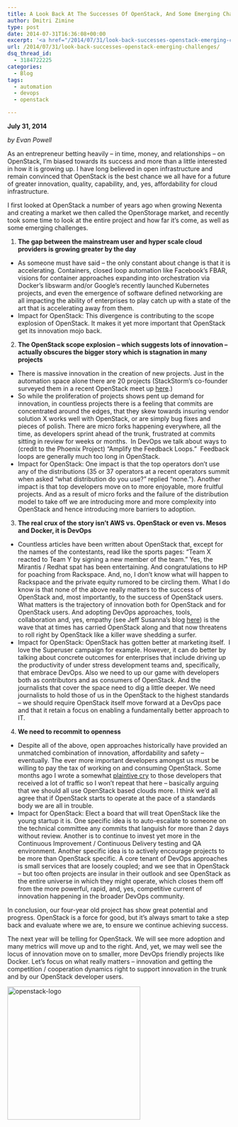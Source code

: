 ```yaml
---
title: A Look Back At The Successes Of OpenStack, And Some Emerging Challenges
author: Dmitri Zimine
type: post
date: 2014-07-31T16:36:08+00:00
excerpt: '<a href="/2014/07/31/look-back-successes-openstack-emerging-challenges/">READ MORE</a>'
url: /2014/07/31/look-back-successes-openstack-emerging-challenges/
dsq_thread_id:
  - 3184722225
categories:
  - Blog
tags:
  - automation
  - devops
  - openstack

---
```

**July 31, 2014**

_by Evan Powell_

As an entrepreneur betting heavily – in time, money, and relationships – on OpenStack, I’m biased towards its success and more than a little interested in how it is growing up. I have long believed in open infrastructure and remain convinced that OpenStack is the best chance we all have for a future of greater innovation, quality, capability, and, yes, affordability for cloud infrastructure.

I first looked at OpenStack a number of years ago when growing Nexenta and creating a market we then called the OpenStorage market, and recently took some time to look at the entire project and how far it’s come, as well as some emerging challenges.

  1. **The gap between the mainstream user and hyper scale cloud providers is growing greater by the day**

<!--more-->

  * As someone must have said – the only constant about change is that it is accelerating. Containers, closed loop automation like Facebook’s FBAR, visions for container approaches expanding into orchestration via Docker’s libswarm and/or Google’s recently launched Kubernetes projects, and even the emergence of software defined networking are all impacting the ability of enterprises to play catch up with a state of the art that is accelerating away from them.
  * Impact for OpenStack: This divergence is contributing to the scope explosion of OpenStack. It makes it yet more important that OpenStack get its innovation mojo back.

<ol start="2">
  <li>
    <strong>The OpenStack scope explosion – which suggests lots of innovation – actually obscures the bigger story which is stagnation in many projects</strong>
  </li>
</ol>

  * There is massive innovation in the creation of new projects. Just in the automation space alone there are 20 projects (StackStorm’s co-founder surveyed them in a recent OpenStack meet up [here][1].)
  * So while the proliferation of projects shows pent up demand for innovation, in countless projects there is a feeling that commits are concentrated around the edges, that they skew towards insuring vendor solution X works well with OpenStack, or are simply bug fixes and pieces of polish. There are micro forks happening everywhere, all the time, as developers sprint ahead of the trunk, frustrated at commits sitting in review for weeks or months.  In DevOps we talk about ways to (credit to the Phoenix Project) “Amplify the Feedback Loops.”  Feedback loops are generally much too long in OpenStack.
  * Impact for OpenStack: One impact is that the top operators don’t use any of the distributions (35 or 37 operators at a recent operators summit when asked “what distribution do you use?” replied “none.”). Another impact is that top developers move on to more enjoyable, more fruitful projects. And as a result of micro forks and the failure of the distribution model to take off we are introducing more and more complexity into OpenStack and hence introducing more barriers to adoption.

<ol start="3">
  <li>
    <strong>The real crux of the story isn’t AWS vs. OpenStack or even vs. Mesos and Docker, it is DevOps</strong>
  </li>
</ol>

  * Countless articles have been written about OpenStack that, except for the names of the contestants, read like the sports pages: “Team X reacted to Team Y by signing a new member of the team.” Yes, the Mirantis / Redhat spat has been entertaining. And congratulations to HP for poaching from Rackspace. And, no, I don’t know what will happen to Rackspace and the private equity rumored to be circling them. What I do know is that none of the above really matters to the success of OpenStack and, most importantly, to the success of OpenStack users. What matters is the trajectory of innovation both for OpenStack and for OpenStack users. And adopting DevOps approaches, tools, collaboration and, yes, empathy (see Jeff Susanna’s blog [here][2]) is the wave that at times has carried OpenStack along and that now threatens to roll right by OpenStack like a killer wave shedding a surfer.
  * Impact for OpenStack: OpenStack has gotten better at marketing itself.  I love the Superuser campaign for example. However, it can do better by talking about concrete outcomes for enterprises that include driving up the productivity of under stress development teams and, specifically, that embrace DevOps. Also we need to up our game with developers both as contributors and as consumers of OpenStack. And the journalists that cover the space need to dig a little deeper. We need journalists to hold those of us in the OpenStack to the highest standards – we should require OpenStack itself move forward at a DevOps pace and that it retain a focus on enabling a fundamentally better approach to IT.

<ol start="4">
  <li>
    <strong>We need to recommit to openness</strong>
  </li>
</ol>

  * Despite all of the above, open approaches historically have provided an unmatched combination of innovation, affordability and safety – eventually. The ever more important developers amongst us must be willing to pay the tax of working on and consuming OpenStack. Some months ago I wrote a somewhat [plaintive cry][3] to those developers that received a lot of traffic so I won’t repeat that here – basically arguing that we should all use OpenStack based clouds more. I think we’d all agree that if OpenStack starts to operate at the pace of a standards body we are all in trouble.
  * Impact for OpenStack: Elect a board that will treat OpenStack like the young startup it is. One specific idea is to auto-escalate to someone on the technical committee any commits that languish for more than 2 days without review. Another is to continue to invest yet more in the Continuous Improvement / Continuous Delivery testing and QA environment. Another specific idea is to actively encourage projects to be more than OpenStack specific. A core tenant of DevOps approaches is small services that are loosely coupled; and we see that in OpenStack – but too often projects are insular in their outlook and see OpenStack as the entire universe in which they might operate, which closes them off from the more powerful, rapid, and, yes, competitive current of innovation happening in the broader DevOps community.

In conclusion, our four-year old project has show great potential and progress. OpenStack is a force for good, but it’s always smart to take a step back and evaluate where we are, to ensure we continue achieving success.

The next year will be telling for OpenStack. We will see more adoption and many metrics will move up and to the right. And, yet, we may well see the locus of innovation move on to smaller, more DevOps friendly projects like Docker. Let’s focus on what really matters – innovation and getting the competition / cooperation dynamics right to support innovation in the trunk and by our OpenStack developer users.

[<img loading="lazy" class="alignnone size-medium wp-image-693" src="http://stackstorm.com/wp/wp-content/uploads/2014/07/openstack-logo-300x300.jpg" alt="openstack-logo" width="300" height="300" />][4]

 [1]: http://stackstorm.com/2014/07/10/press-release-stackstorm-co-host-openstack-online-meetup-automation-tools/
 [2]: http://blog.ingineering.it/post/72964480807/empathy-the-essence-of-devops
 [3]: http://opensource.com/business/14/5/towards-open-cloud-with-openstack
 [4]: http://stackstorm.com/wp/wp-content/uploads/2014/07/openstack-logo.jpg